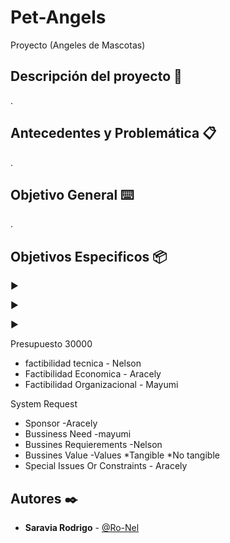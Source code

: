 # Pet-Angels
Proyecto (Angeles de Mascotas)
## Descripción del proyecto 🚀

.
## Antecedentes y Problemática 📋

.
## Objetivo General ⌨️

.
## Objetivos Especificos 📦

►  

►  

►  
 
Presupuesto 30000 
- factibilidad tecnica - Nelson
- Factibilidad Economica - Aracely
- Factibilidad Organizacional - Mayumi

System Request

- Sponsor -Aracely
- Bussiness Need -mayumi
- Bussines Requierements -Nelson
- Bussines Value -Values
	*Tangible
	*No tangible
- Special Issues Or Constraints - Aracely

## Autores ✒️
* **Saravia Rodrigo** - [@Ro-Nel](https://github.com/Ro-Nel)


